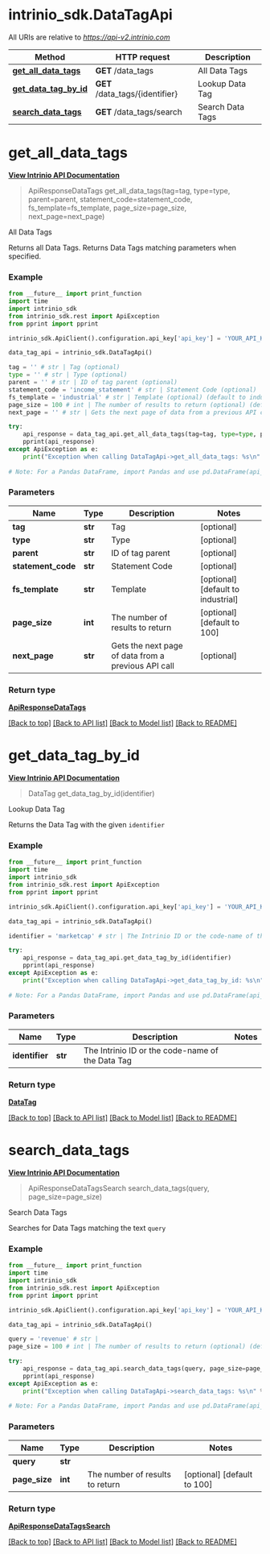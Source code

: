 # intrinio_sdk.DataTagApi

All URIs are relative to *https://api-v2.intrinio.com*

Method | HTTP request | Description
------------- | ------------- | -------------
[**get_all_data_tags**](DataTagApi.md#get_all_data_tags) | **GET** /data_tags | All Data Tags
[**get_data_tag_by_id**](DataTagApi.md#get_data_tag_by_id) | **GET** /data_tags/{identifier} | Lookup Data Tag
[**search_data_tags**](DataTagApi.md#search_data_tags) | **GET** /data_tags/search | Search Data Tags



[//]: # (START_OPERTATION)

[//]: # (ENDPOINT:/data_tags)

[//]: # (DOC_LINK:DataTagApi.md#get_all_data_tags)

# **get_all_data_tags**

[**View Intrinio API Documentation**](https://docs.intrinio.com/documentation/api_v2/get_all_data_tags_v2)

> ApiResponseDataTags get_all_data_tags(tag=tag, type=type, parent=parent, statement_code=statement_code, fs_template=fs_template, page_size=page_size, next_page=next_page)

All Data Tags

Returns all Data Tags. Returns Data Tags matching parameters when specified.

### Example
[//]: # (START_CODE_EXAMPLE)

```python
from __future__ import print_function
import time
import intrinio_sdk
from intrinio_sdk.rest import ApiException
from pprint import pprint

intrinio_sdk.ApiClient().configuration.api_key['api_key'] = 'YOUR_API_KEY'

data_tag_api = intrinio_sdk.DataTagApi()

tag = '' # str | Tag (optional)
type = '' # str | Type (optional)
parent = '' # str | ID of tag parent (optional)
statement_code = 'income_statement' # str | Statement Code (optional)
fs_template = 'industrial' # str | Template (optional) (default to industrial)
page_size = 100 # int | The number of results to return (optional) (default to 100)
next_page = '' # str | Gets the next page of data from a previous API call (optional)

try:
    api_response = data_tag_api.get_all_data_tags(tag=tag, type=type, parent=parent, statement_code=statement_code, fs_template=fs_template, page_size=page_size, next_page=next_page)
    pprint(api_response)
except ApiException as e:
    print("Exception when calling DataTagApi->get_all_data_tags: %s\n" % e)
    
# Note: For a Pandas DataFrame, import Pandas and use pd.DataFrame(api_response.property_name_dict) 
```
[//]: # (END_CODE_EXAMPLE)

### Parameters

Name | Type | Description  | Notes
------------- | ------------- | ------------- | -------------
 **tag** | **str**| Tag | [optional] 
 **type** | **str**| Type | [optional] 
 **parent** | **str**| ID of tag parent | [optional] 
 **statement_code** | **str**| Statement Code | [optional] 
 **fs_template** | **str**| Template | [optional] [default to industrial]
 **page_size** | **int**| The number of results to return | [optional] [default to 100]
 **next_page** | **str**| Gets the next page of data from a previous API call | [optional] 

### Return type

[**ApiResponseDataTags**](ApiResponseDataTags.md)

[[Back to top]](#) [[Back to API list]](../README.md#documentation-for-api-endpoints) [[Back to Model list]](../README.md#documentation-for-models) [[Back to README]](../README.md)

[//]: # (END_OPERATION)


[//]: # (START_OPERTATION)

[//]: # (ENDPOINT:/data_tags/{identifier})

[//]: # (DOC_LINK:DataTagApi.md#get_data_tag_by_id)

# **get_data_tag_by_id**

[**View Intrinio API Documentation**](https://docs.intrinio.com/documentation/api_v2/get_data_tag_by_id_v2)

> DataTag get_data_tag_by_id(identifier)

Lookup Data Tag

Returns the Data Tag with the given `identifier`

### Example
[//]: # (START_CODE_EXAMPLE)

```python
from __future__ import print_function
import time
import intrinio_sdk
from intrinio_sdk.rest import ApiException
from pprint import pprint

intrinio_sdk.ApiClient().configuration.api_key['api_key'] = 'YOUR_API_KEY'

data_tag_api = intrinio_sdk.DataTagApi()

identifier = 'marketcap' # str | The Intrinio ID or the code-name of the Data Tag

try:
    api_response = data_tag_api.get_data_tag_by_id(identifier)
    pprint(api_response)
except ApiException as e:
    print("Exception when calling DataTagApi->get_data_tag_by_id: %s\n" % e)
    
# Note: For a Pandas DataFrame, import Pandas and use pd.DataFrame(api_response.property_name_dict) 
```
[//]: # (END_CODE_EXAMPLE)

### Parameters

Name | Type | Description  | Notes
------------- | ------------- | ------------- | -------------
 **identifier** | **str**| The Intrinio ID or the code-name of the Data Tag | 

### Return type

[**DataTag**](DataTag.md)

[[Back to top]](#) [[Back to API list]](../README.md#documentation-for-api-endpoints) [[Back to Model list]](../README.md#documentation-for-models) [[Back to README]](../README.md)

[//]: # (END_OPERATION)


[//]: # (START_OPERTATION)

[//]: # (ENDPOINT:/data_tags/search)

[//]: # (DOC_LINK:DataTagApi.md#search_data_tags)

# **search_data_tags**

[**View Intrinio API Documentation**](https://docs.intrinio.com/documentation/api_v2/search_data_tags_v2)

> ApiResponseDataTagsSearch search_data_tags(query, page_size=page_size)

Search Data Tags

Searches for Data Tags matching the text `query`

### Example
[//]: # (START_CODE_EXAMPLE)

```python
from __future__ import print_function
import time
import intrinio_sdk
from intrinio_sdk.rest import ApiException
from pprint import pprint

intrinio_sdk.ApiClient().configuration.api_key['api_key'] = 'YOUR_API_KEY'

data_tag_api = intrinio_sdk.DataTagApi()

query = 'revenue' # str | 
page_size = 100 # int | The number of results to return (optional) (default to 100)

try:
    api_response = data_tag_api.search_data_tags(query, page_size=page_size)
    pprint(api_response)
except ApiException as e:
    print("Exception when calling DataTagApi->search_data_tags: %s\n" % e)
    
# Note: For a Pandas DataFrame, import Pandas and use pd.DataFrame(api_response.property_name_dict) 
```
[//]: # (END_CODE_EXAMPLE)

### Parameters

Name | Type | Description  | Notes
------------- | ------------- | ------------- | -------------
 **query** | **str**|  | 
 **page_size** | **int**| The number of results to return | [optional] [default to 100]

### Return type

[**ApiResponseDataTagsSearch**](ApiResponseDataTagsSearch.md)

[[Back to top]](#) [[Back to API list]](../README.md#documentation-for-api-endpoints) [[Back to Model list]](../README.md#documentation-for-models) [[Back to README]](../README.md)

[//]: # (END_OPERATION)


